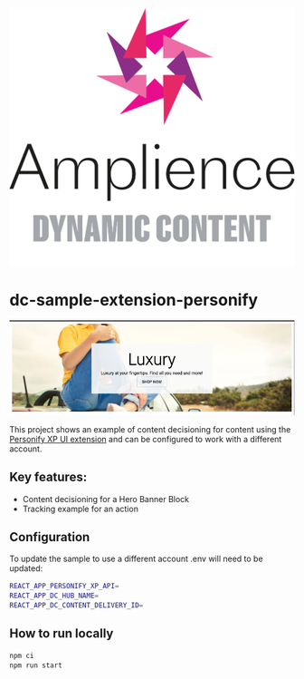 [![Amplience Dynamic Content](media/header.png)](https://amplience.com/dynamic-content)

# dc-sample-extension-personify

![In Action](media/screenshot.png)

This project shows an example of content decisioning for content using the [Personify XP UI extension](https://github.com/amplience/dc-extension-personify) and can be configured to work with a different account.

## Key features:

- Content decisioning for a Hero Banner Block
- Tracking example for an action

## Configuration

To update the sample to use a different account .env will need to be updated:

```bash
REACT_APP_PERSONIFY_XP_API=
REACT_APP_DC_HUB_NAME=
REACT_APP_DC_CONTENT_DELIVERY_ID=
```

## How to run locally

```bash
npm ci
npm run start
```
